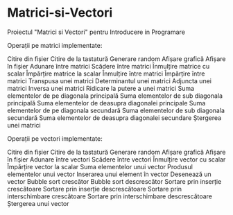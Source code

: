 # Matrici-si-Vectori
Proiectul "Matrici si Vectori" pentru Introducere in Programare

Operații pe matrici implementate:

Citire din fișier 
Citire de la tastatură 
Generare random 
Afișare grafică 
Afișare în fișier
Adunare între matrici 
Scădere între matrici
Înmulțire matrice cu scalar 
Împărțire matrice la scalar 
Înmulțire între matrici
Împărțire între matrici 
Transpusa unei matrici 
Determinantul unei matrici
Adjuncta unei matrici
Inversa unei matrici
Ridicare la putere a unei matrici
Suma elementelor de pe diagonala principală 
Suma elementelor de sub diagonala principală 
Suma elementelor de deasupra diagonalei principale
Suma elementelor de pe diagonala secundară 
Suma elementelor de sub diagonala secundară 
Suma elementelor de deasupra diagonalei secundare
Ștergerea unei matrici

Operații pe vectori implementate:

Citire din fișier 
Citire de la tastatură 
Generare random 
Afișare grafică 
Afișare în fișier
Adunare între vectori
Scădere între vectori
Înmulțire vector cu scalar 
Împărțire vector la scalar 
Suma elementelor unui vector
Produsul elementelor unui vector
Inserarea unui element în vector 
Desenează un vector
Bubble sort crescător 
Bubble sort descrescător 
Sortare prin inserție crescătoare 
Sortare prin inserție descrescătoare 
Sortare prin interschimbare crescătoare 
Sortare prin interschimbare descrescătoare 
Ștergerea unui vector 
